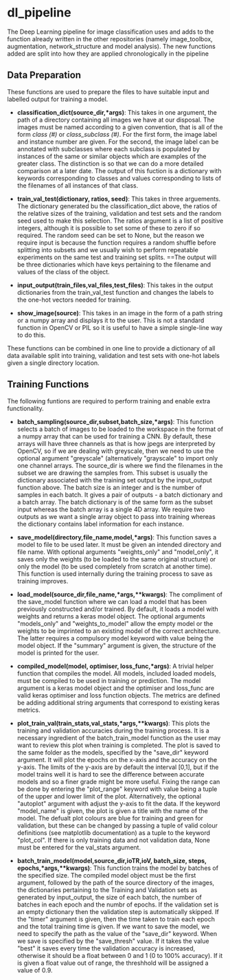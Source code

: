 # dl_pipeline

The Deep Learning pipeline for image classification uses and adds to the function already written in the other repositories (namely image_toolbox, augmentation, network_structure and model analysis). The new functions added are split into how they are applied chronologically in the pipeline

## Data Preparation

These functions are used to prepare the files to have suitable input and labelled output for training a model.

- **classification_dict(source_dir,\*args)**: This takes in one argument, the path of a directory containing all images we have at our disposal. The images must be named according to a given convention, that is all of the form _class (#)_ or _class_subclass (#)_. For the first form, the image label and instance number are given. For the second, the image label can be annotated with subclasses where each subclass is populated by instances of the same or similar objects which are examples of the greater class. The distinction is so that we can do a more detailed comparison at a later date. The output of this fuction is a dictionary with keywords corresponding to classes and values corresponding to lists of the filenames of all instances of that class.

- **train_val_test(dictionary, ratios, seed)**: This takes in three arguements. The dictionary generated bu the classification_dict above, the ratios of the relative sizes of the training, validation and test sets and the random seed used to make this selection. The ratios argument is a list of positive integers, although it is possible to set some of these to zero if so required. The random seed can be set to None, but the reason we require input is because the function requires a random shuffle before splitting into subsets and we usually wish to perform repeatable experiments on the same test and training set splits. ==The output will be three dictionaries which have keys pertaining to the filename and values of the class of the object.

- **input_output(train_files,val_files,test_files)**: This takes in the output dictionaries from the train_val_test function and changes the labels to the one-hot vectors needed for training. 

- **show_image(source)**: This takes in an image in the form of a path string or a numpy array and displays it to the user. This is not a standard function in OpenCV or PIL so it is useful to have a simple single-line way to do this.

These functions can be combined in one line to provide a dictionary of all data available split into training, validation and test sets with one-hot labels given a single directory location. 

## Training Functions

The following funtions are required to perform training and enable extra functionality.

- **batch_sampling(source_dir,subset,batch_size,\*args)**: This function selects a batch of images to be loaded to the workspace in the format of a numpy array that can be used for training a CNN. By default, these arrays will have three channels as that is how jpegs are interpreted by OpenCV, so if we are dealing with greyscale, then we need to use the optional argument "greyscale" (alternatively "grayscale" to import only one channel arrays. The source_dir is where we find the filenames in the subset we are drawing the samples from. This subset is usually the dictionary associated with the training set output by the input_output function above. The batch size is an integer and is the number of samples in each batch. It gives a pair of outputs - a batch dictionary and a batch array. The batch dictionary is of the same form as the subset input whereas the batch array is a single 4D array. We require two outputs as we want a single array object to pass into training whereas the dictionary contains label information for each instance.

- **save_model(directory,file\_name,model,\*args)**: This function saves a model to file to be used later. It must be given an intended directory and file name. With optional arguments "weights_only" and "model_only", it saves only the weights (to be loaded to the same original structure) or only the model (to be used completely from scratch at another time). This function is used internally during the training process to save as training improves.

- **load_model(source_dir,file\_name,\*args,\*\*kwargs)**: The compliment of the save_model function where we can load a model that has been previously constructed and/or trained. By default, it loads a model with weights and returns a keras model object. The optional arguments "models_only" and "weights_to_model" allow the empty model or the weights to be imprinted to an existing model of the correct architecture. The latter requires a compulsory model keyword with value being the model object. If the "summary" argument is given, the structure of the model is printed for the user.

- **compiled_model(model, optimiser, loss_func,\*args)**: A trivial helper function that compiles the model. All models, included loaded models, must be compiled to be used in training or prediction. The model argument is a keras model object and the optimiser and loss_func are valid keras optimiser and loss function objects. The metrics are defined be adding additional string arguments that correspond to existing keras metrics. 

- **plot_train_val(train_stats,val_stats,\*args,\*\*kwargs)**: This plots the training and validation accuracies during the training process. It is a necessary ingredient of the batch_train_model function as the user may want to review this plot when training is completed. The plot is saved to the same folder as the models, specified by the "save_dir" keyword argument. It will plot the epochs on the x-axis and the accuracy on the y-axis. The limits of the y-axis are by default the interval \[0,1\], but if the model trains well it is hard to see the difference between accurate models and so a finer grade might be more useful. Fixing the range can be done by entering the "plot_range" keyword with value being a tuple of the upper and lower limit of the plot. Alternatively, the optional "autoplot" argument with adjust the y-axis to fit the data. If the keyword "model_name" is given, the plot is given a title with the name of the model. The defualt plot colours are blue for training and green for validation, but these can be changed by passing a tuple of valid colour definitions (see matplotlib documentation) as a tuple to the keyword "plot_col". If there is only training data and not validation data, None must be entered for the val_stats argument.

- **batch_train_model(model,source_dir,ioTR,ioV, batch_size, steps, epochs,\*args,\*\*kwargs)**: This function trains the model by batches of the specified size. The compiled model object must be the first argument, followed by the path of the source directory of the images, the dictionaries pertaining to the Training and Validation sets as generated by input_output, the size of each batch, the number of batches in each epoch and the numbr of epochs. If the validation set is an empty dictionary then the validation step is automatically skipped. If the "timer" argument is given, then the time taken to train each epoch and the total training time is given. If we want to save the model, we need to specify the path as the value of the "save_dir" keyword. When we save is specified by the "save_thresh" value.  If it takes the value "best" it saves every time the validation accuracy is increased, otherwise it should be a float between 0 and 1 (0 to 100% accuracy). If it is given a float value out of range, the threshhold will be assigned a value of 0.9.








